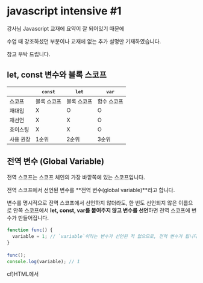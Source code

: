# javascript intensive #1

강사님 Javascript 교재에 요약이 잘 되어있기 때문에

수업 때 강조하셨던 부분이나 교재에 없는 추가 설명만 기재하였습니다.

참고 부탁 드립니다.

## let, const 변수와 블록 스코프

|       | ```const``` | ```let``` | ```var``` |
| ----- | ----------- | --------- | --------- |
| 스코프   | 블록 스코프      | 블록 스코프    | 함수 스코프    |
| 재대입   | X           | O         | O         |
| 재선언   | X           | X         | O         |
| 호이스팅  | X           | X         | O         |
| 사용 권장 | 1순위         | 2순위       | 3순위       |

## 전역 변수 (Global Variable)

전역 스코프는 스코프 체인의 가장 바깥쪽에 있는 스코프입니다.	

전역 스코프에서 선언된 변수를 **전역 변수(global variable)**라고 합니다.

변수를 명시적으로 전역 스코프에서 선언하지 않더라도, 한 번도 선언되지 않은 이름으로 안쪽 스코프에서 **let, const, var를 붙여주지 않고 변수를 선언**하면 전역 스코프에 변수가 만들어집니다.

```javascript
function func() {
  variable = 1; // `variable`이라는 변수가 선언된 적 없으므로, 전역 변수가 됩니다.
}

func();
console.log(variable); // 1
```

cf)HTML에서 <script src=""> 이렇게 쓰는 경우에만 전역 변수를 활용할 수 있고 활용시 주의해야 합니다. 중복된 변수의 재정의, 재대입 등으로 코드가 꼬일 수 있습니다.

webpack, parcel등 bundler를 활용하면 쓸 일이 없다고 하네요.

cf) 결합(coupling)보다는 응집(cohesive)이 잘 되어있는 코드가 좋은 코드라고 합니다.

전역변수가 등장하지 않도록 모듈화를 잘 해놓으면 오류를 만날 일이 줄어듭니다.



## 전역 객체(Global Object)

JavaScript 구동 환경은 모두 **전역 객체(Global Object)**라는 특별한 객체를 갖고 있습니다. 

```javascript
let foo = 1;
window.foo; // 1
```

| 구동 환경   | 전역 객체 이름 |
| ------- | -------- |
| 웹 브라우저  | `window` |
| 웹 워커    | `self`   |
| Node.js | `global` |

## 참조(Reference)

**참조(reference)**란, **객체가 컴퓨터 메모리 상에서 어디에 저장되었는 지를 가리키는 값**입니다.

### 함수호출

함수 호출 시에 객체를 인자로 넘긴다면, 이 때  **실제로 복사되는 것은 객체 자체가 아니라 참조**입니다. 참조를 이용해 **원본 객체의 내용을 변경할 수 있습니다.** 원본이나, 복사된 참조나 **같은 객체를 가리키기 때문입니다.**

```javascript
const obj = {};

function addProp(o) {
  o.prop = 1;
}

// 변수 `obj`에 저장되어 있는 참조가 매개변수 `o`에 복사됩니다.
addProp(obj);

console.log(obj.prop); // 1
```

## 객체의 같음

등호 연산자 역시, 객체의 내용을 비교하는 것이 아니라 **객체의 참조를 비교합니다.** 

```
{prop: 1} === {prop: 1}; // false
[1, 2, 3] === [1, 2, 3]; // false

```



## 불변성(Immutability)

원시 타입의 값 자체의 내용을 변경할 수 있는 방법은 **없습니다.** 이런 성질을 **불변성(immutability)**이라고 하고, "JavaScript의 원시 값은 불변(immutable)이다"라고 말합니다.

### 객체의 가변성

원시타입의 메소드는 모두 **기존 값을 바꾸는 것이 아니라 새로운 값을 반환합니다.**객체는 **가변(mutable)**입니다. 이 때문에 많은 줄에 코드를 작성시에는 이러한 특성이 프로그래밍에 어려움을 끼칩니다.

이럴때 객체의 가변성을 불변으로 바꿔주는 방법이 2가지 있습니다.

1) `Object.freeze`는 객체를 **얼려서** 속성의 추가/변경/삭제를 막습니다.

```javascript
const obj = {prop: 1};

Object.freeze(obj);

// 모두 무시됩니다.
obj.prop = 2;
obj.newProp = 3;
delete obj.prop;

console.log(obj); // { prop: 1 }
```

2) [Immutable.js](https://facebook.github.io/immutable-js/) 같은 라이브러리를 활용할 수 있습니다. 왼쪽의 라이브러리는 메소드를 통해 내용이 조금이라도 변경되면 아예 새로운 객체를 반환합니다. 즉, **내용이 달라지면 참조 역시 달라지게 되어** 객체의 내용이 변경되었는지를 확인하는 작업이 아주 쉬워집니다.

## 객체로서의 함수

함수 객체는 두 가지의 속성을 갖는다.

1. ```length``` - 매개변수의 갯수
2. ```name``` - 함수의 이름

```js
function sum(x, y, z) {
    return x + y + z;
}
console.log(sum.length); //3
console.log(add.name); // sum
```

## ```this``` 바꾸기

this를 원하는 값을 가리키게 만들 수도 있다.
```bind```,
```call```,
```apply```

### 1. ```bind```를 사용한 예제

```js
function printGrade(grade) {
    console.log(`#{this.name} 님의 점수는 ${grade}점 이다.`);
}
const student = {name: 'Mary'};
const printGradeForMary = printGarde.bind(student);
//위 코드에서 printgarde에서 사용하는 this가
//메소드로 넘겨준 인자 값인 student의 this를 가리키는 함수를 반환한다.

printGradeForMary(100); //Mary 님의 점수는 100점 이다.
// printGradeForMary(100)의 인자 100은 printGrade(grade)의 매개변수 grade이다.
```

### 2. ```call```을 사용한 예제

```js
function printGrade(grade) {
    console.log(`${this.name} 님의 점수는 ${grade}점 이다.`);
}
const student = {name: 'Mary'};

printGrade.call(student, 100);//Mary 님의 점수는 100점 이다.


function printGrade2(grade) {
    console.log(`${this.name} 님의 점수는 ${grade}점 이다.`);
}

printGrade2.call({name: 'Mary'}, 100);//Mary 님의 점수는 100점 이다.
//printGrade2.call의 인자에 직접 객체 형태로 전달해도 무방하다.
```

### 3. ```apply```를 사용한 예제 (```call```과 기능은 같지만 배열로 전달한다.)

```js
function printGrade(grade) {
    console.log(`${this.name} 님의 점수는 ${grade}점 이다.`);
}
const student = {name: 'Mary'};

printGrade.apply(student, [100]);//Mary 님의 점수는 100점 이다.


function printGrade2(grade) {
    console.log(`${this.name} 님의 점수는 ${grade}점 이다.`);
}

printGrade2.apply({name: 'Mary'}, [100]);//Mary 님의 점수는 100점 이다.
//printGrade2.apply 인자에 직접 객체 형태로 전달해도 무방하다.
```

## ```arguments```와 ```Rest Parameters```

```function``` 구문을 통해 생성된 함수가 호출될 때 ```arguments```라는 변수가 함수 내부에 자동으로 생성된다.
```arguments```는 *유사 배열 객체(array-like object)이자 *반복 가능한 객체(iterable object)이다.
함수에 인자가 순서대로 저장되어 인덱스를 가지고 인자를 읽거나
```for...of```로 순회할 수 있다.

### 1. ```arguments```를 사용하여 배열처럼 사용한 예제

```js
function sum(x, y, z) {
  console.log(arguments[0], arguments[1], arguments[2]); //1, 2, 3
  return x + y + z;
}

sum(1, 2, 3); // 6
```

### 2. ```for...of```와 ```reduce```를 사용한 예제

```js
function sum(...ns) {
  let result = 0;
  for (let item of ns) {
    result += item;
  }
  return result;
}

sum(1, 2, 3, 4); // 10


function sum2(...ns) {
  // `for...of` 루프 대신에 `reduce` 메소드를 사용해서 합계를 구할 수 있습니다.
  return ns.reduce((acc, item) => acc + item, 0);
}

sum2(1, 2, 3, 4); // 10
```

### 3. ```...```를 사용하여 모든 인자를 해당 매개변수에 저장하는 예제

```js
function printGrades(name, ...grades) {
  console.log(`${name} 학생의 점수는 ${grades.join(', ')} 입니다.`);
}

printGrades('Mary', 96, 78, 68); // Mary 학생의 점수는 96, 78, 68 입니다.
```



## 트리구조

트리(tree)는 여러 데이터가 **계층 구조** 안에서 서로 연결된 형태를 나타낼 때 사용됩니다.

![Tree](./capture.PNG)

트리를 다룰 때 사용되는 몇 가지 용어를 살펴보겠습니다.

- 노드(node) - 트리 안에 들어있는 각 항목을 말합니다.
- 자식 노드(child node) - 노드는 여러 자식 노드를 가질 수 있습니다.
- 부모 노드(parent node) - 노드 A가 노드 B를 자식으로 갖고 있다면, 노드 A를 노드 B의 '부모 노드'라고 부릅니다.
- 뿌리 노드(root node) - 트리의 가장 상층부에 있는 노드를 말합니다.
- 잎 노드(leaf node) - 자식 노드가 없는 노드를 말합니다.
- 조상 노드(ancestor node) - 노드 A의 자식을 따라 내려갔을 때 노드 B에 도달할 수 있다면, 노드 A를 노드 B의 조상 노드라고 부릅니다.
- 자손 노드(descendant node) - 노드 A가 노드 B의 조상 노드일 때, 노드 B를 노드 A의 자손 노드라고 부릅니다.
- 형제 노드(sibling node) - 같은 부모 노드를 갖는 다른 노드를 보고 형제 노드라고 부릅니다.



## DOM API

-Document Object Model, 문서 객체 모델

-HTML,XML문서를 프로그래밍하는 인터페이스

-JavaScript에만 있는 것이 아님



```javascript
//문서 전체에서 선택할 수 있는 다양한 메소드
document.queryselector
document.queryselectorAll
document.getElementById/ClassName/Name/TagName/NagNameNS

//요소 기준으로 선택하거나 찾는 메소드들
element.matches('#hplogo')
element.closest('div')//본인 포함해서 가장 가까운 것 찾기.queryselector랑 반대로 찾기

//queryselector 메소드를 활용한 결과는 NodeList
Array.isArray(document.querySelectorAll(element));
//false
document.querySelectorAll(element) instanceof NodeList
//true
```





```javascript

//element의 textcontent 삽입 가능
element.textContent='hello'


//항상 textContent를 쓰는게 좋고 innerHTML은 위험..
//Cross-Site Script 즉 해킹에 대한 위험이 있습니다.

// set/get/has/remove 등을 통해 Attribute의 value값을 변경,확인,삭제 등을 할 수 있습니다.
el.setAttribute('element','value');
console.log(el.getAttribute('element'))
console.log(el.hasAttribute('element'))
el.removeAttribute('element');

```



## 문제

1) 아래의 코드 입력 후 변수 foo를 console.log(foo)로 호출하면 나오는 결과를 고르시오. A:2

```javascript
function func() {
  var foo = 1;
}
func();
```

(1) 1	 (2) ReferenceError: foo is not defined 	(3) undefined 	(4) false



2)  변수명이 'a'이고 값이 '2'인 변수를 선언하고 싶다.  '스코프는 블록 스코프이며 '/'재대입이 가능하고'/'재선언이 불가하고 호이스팅이 작동하지 않는 ' 변수 설정 방법을 활용한 코드를 고르시오. A:3

(1) var a='2';	 (2) const a='2';	 (3) let a='2';	 (4) a='2';



3) 'this 바꿔치기' 에 관한 내용 중 **옳은 것**을 고르시오. A:2

(1) 함수 객체에 'bind' 메소드를 호출하면, 기존의 함수에서 메소드의 인자로 넘겨준 값이 this가 되는  함수로 변경된다. 

-새로운 함수가 반환됨. 변경 X

(2)  'apply' 메소드와 'call' 메소드의 기능은 동일하다.

(3) 'apply' 메소드와 'call' 메소드의 인자를 넘겨주는 형식은 같다.

-형식 다름(두번째 인자)

(4)  'this'를 우리가 원하는 값을 가리키게 만드는 메소드에는 'bind','call','apply','revise'가 있다.

-'revise'는 아님.



4)  아래의 코드를 실행했을때 출력되는 값을 고르시오. A:1

```javascript
function sum(...ns){
 return ns;
}

sum(1,2,3,4);
```

(1) [1,2,3,4]  	(2) {0:1, 1:2, 2:3, 3:4} 	(3) 1234 	(4) '1234'



5) 화살표 함수에 대한 설명 중 **옳지 않은** 것을 **모두** 고르시오. A: 1,2

 (1) 화살표 함수는 생성자로 사용될 수 있다.

-사용될 수 없다.

(2) 화살표 함수는 스스로의 this를 가질 수 있다.

-없다.

(3) 화살표 함수는 오직 **함수 혹은 메소드**로 사용되도록 만들어졌다.

(4) `function` 구문으로 생성되는 함수는 단순한 함수 이외에 생성자나 제너레이터 등의 여러 기능까지 떠맡고 있다.



